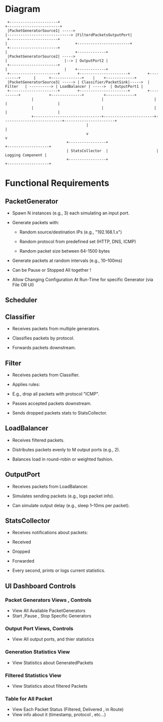 # Diagram

```
 +----------------------+                                                                                          +------------------------+
 |PacketGeneratorSource1| ----->                                                   |-----------------------------> |FilterdPacketsOutputPort|
 +----------------------+                                                          |                               +------------------------+
 +----------------------+                                                          |                               +-------------+
 |PacketGeneratorSource2| ----->                                                   |                          |--> | OutputPort2 |
 +----------------------+                                                          |                          |    +-------------+
 +----------------------+        +----------------------+        +----------+      |      +--------------+    |    +-------------+
 |PacketGeneratorSource3| -----> | Classifier/PacketSink|----->  | Filter   | ----------> | LoadBalancer | ----->  | OutputPort1 |
 +----------------------+        +----------------------+        +----------+             +--------------+         +-------------+
            |                               |                       |                           |                       |
            |                               |                       |                           |                       |
            +-------------------------------+-----------------------+---------------------------+-----------------------+
                                     |                                         |
                                     v                                         v
                            +-----------------+                      +-------------------+
                            | StatsCollector  |                      | Logging Component |
                            +-----------------+                      +-------------------+

```

# Functional Requirements

## PacketGenerator

- Spawn N instances (e.g., 3) each simulating an input port.

- Generate packets with:

  - Random source/destination IPs (e.g., "192.168.1.x")

  - Random protocol from predefined set (HTTP, DNS, ICMP)

  - Random packet size between 64-1500 bytes

- Generate packets at random intervals (e.g., 10–100ms)

- Can be Pause or Stopped All together !

- Allow Changing Configuration At Run-Time for specific Generator (via File OR UI)

## Scheduler

## Classifier

- Receives packets from multiple generators.

- Classifies packets by protocol.

- Forwards packets downstream.

## Filter

- Receives packets from Classifier.

- Applies rules:

- E.g., drop all packets with protocol "ICMP".

- Passes accepted packets downstream.

- Sends dropped packets stats to StatsCollector.

## LoadBalancer

- Receives filtered packets.

- Distributes packets evenly to M output ports (e.g., 2).

- Balances load in round-robin or weighted fashion.

## OutputPort

- Receives packets from LoadBalancer.

- Simulates sending packets (e.g., logs packet info).

- Can simulate output delay (e.g., sleep 1–10ms per packet).

## StatsCollector

- Receives notifications about packets:

- Received

- Dropped

- Forwarded

- Every second, prints or logs current statistics.

## UI Dashboard Controls

### Packet Generators Views , Controls

- View All Available PacketGenerators
- Start ,Pause , Stop Specific Generators

### Output Port Views, Controls

- View All output ports, and thier statistics

### Generation Statistics View

- View Statistics about GeneratedPackets

### Filtered Statistics View

- View Statistics about filtered Packets

### Table for All Packet

- View Each Packet Status (Filtered, Delivered , in Route)
- View info about it (timestamp, protocol , etc...)
